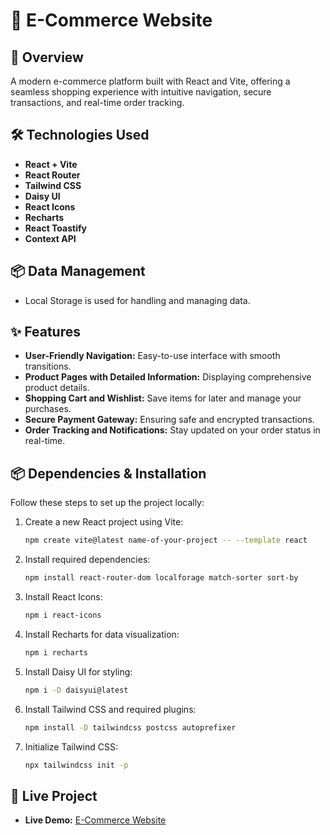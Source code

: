 # 🛒 E-Commerce Website

## 🚀 Overview  
A modern e-commerce platform built with React and Vite, offering a seamless shopping experience with intuitive navigation, secure transactions, and real-time order tracking.


## 🛠 Technologies Used  
- **React + Vite**  
- **React Router**  
- **Tailwind CSS**  
- **Daisy UI**  
- **React Icons**  
- **Recharts**  
- **React Toastify**  
- **Context API**  

## 📦 Data Management  
- Local Storage is used for handling and managing data.

## ✨ Features  
- **User-Friendly Navigation:** Easy-to-use interface with smooth transitions.  
- **Product Pages with Detailed Information:** Displaying comprehensive product details.  
- **Shopping Cart and Wishlist:** Save items for later and manage your purchases.  
- **Secure Payment Gateway:** Ensuring safe and encrypted transactions.  
- **Order Tracking and Notifications:** Stay updated on your order status in real-time.  

## 📦 Dependencies & Installation  
Follow these steps to set up the project locally:

1. Create a new React project using Vite:  
   ```bash
   npm create vite@latest name-of-your-project -- --template react
   ```
2. Install required dependencies:  
   ```bash
   npm install react-router-dom localforage match-sorter sort-by
   ```
3. Install React Icons:  
   ```bash
   npm i react-icons
   ```
4. Install Recharts for data visualization:  
   ```bash
   npm i recharts
   ```
5. Install Daisy UI for styling:  
   ```bash
   npm i -D daisyui@latest
   ```
6. Install Tailwind CSS and required plugins:  
   ```bash
   npm install -D tailwindcss postcss autoprefixer
   ```
7. Initialize Tailwind CSS:  
   ```bash
   npx tailwindcss init -p
   ```

## 🔗 Live Project  
- **Live Demo:** [E-Commerce Website](https://sprightly-starburst-df7e6e.netlify.app/)
